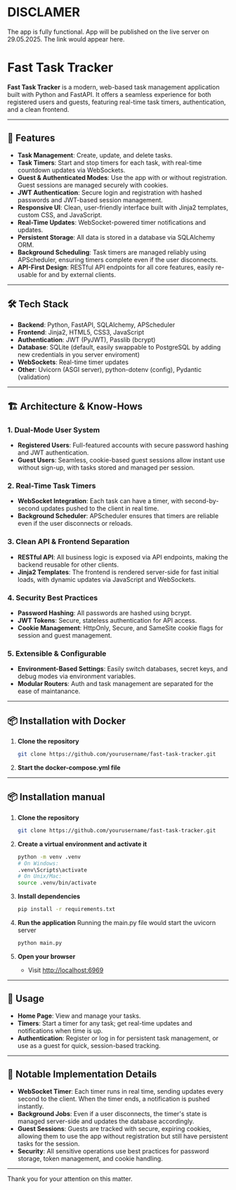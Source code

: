 # DISCLAMER
The app is fully functional.
App will be published on the live server on 29.05.2025. The link would appear here.

# Fast Task Tracker

**Fast Task Tracker** is a modern, web-based task management application built with Python and FastAPI. It offers a seamless experience for both registered users and guests, featuring real-time task timers, authentication, and a clean frontend.

---

## 🚀 Features

- **Task Management**: Create, update, and delete tasks.
- **Task Timers**: Start and stop timers for each task, with real-time countdown updates via WebSockets.
- **Guest & Authenticated Modes**: Use the app with or without registration. Guest sessions are managed securely with cookies.
- **JWT Authentication**: Secure login and registration with hashed passwords and JWT-based session management.
- **Responsive UI**: Clean, user-friendly interface built with Jinja2 templates, custom CSS, and JavaScript.
- **Real-Time Updates**: WebSocket-powered timer notifications and updates.
- **Persistent Storage**: All data is stored in a database via SQLAlchemy ORM.
- **Background Scheduling**: Task timers are managed reliably using APScheduler, ensuring timers complete even if the user disconnects.
- **API-First Design**: RESTful API endpoints for all core features, easily re-usable for and by external clients.

---

## 🛠️ Tech Stack

- **Backend**: Python, FastAPI, SQLAlchemy, APScheduler
- **Frontend**: Jinja2, HTML5, CSS3, JavaScript
- **Authentication**: JWT (PyJWT), Passlib (bcrypt)
- **Database**: SQLite (default, easily swappable to PostgreSQL by adding new credentials in you server enviroment)
- **WebSockets**: Real-time timer updates
- **Other**: Uvicorn (ASGI server), python-dotenv (config), Pydantic (validation)

---

## 🏗️ Architecture & Know-Hows

### 1. Dual-Mode User System
- **Registered Users**: Full-featured accounts with secure password hashing and JWT authentication.
- **Guest Users**: Seamless, cookie-based guest sessions allow instant use without sign-up, with tasks stored and managed per session.

### 2. Real-Time Task Timers
- **WebSocket Integration**: Each task can have a timer, with second-by-second updates pushed to the client in real time.
- **Background Scheduler**: APScheduler ensures that timers are reliable even if the user disconnects or reloads.

### 3. Clean API & Frontend Separation
- **RESTful API**: All business logic is exposed via API endpoints, making the backend reusable for other clients.
- **Jinja2 Templates**: The frontend is rendered server-side for fast initial loads, with dynamic updates via JavaScript and WebSockets.

### 4. Security Best Practices
- **Password Hashing**: All passwords are hashed using bcrypt.
- **JWT Tokens**: Secure, stateless authentication for API access.
- **Cookie Management**: HttpOnly, Secure, and SameSite cookie flags for session and guest management.

### 5. Extensible & Configurable
- **Environment-Based Settings**: Easily switch databases, secret keys, and debug modes via environment variables.
- **Modular Routers**: Auth and task management are separated for the ease of maintanance.

---

## 📦 Installation with Docker

1. **Clone the repository**
   ```bash
   git clone https://github.com/yourusername/fast-task-tracker.git
   ```

2. **Start the docker-compose.yml file**

---

## 📦 Installation manual

1. **Clone the repository**
   ```bash
   git clone https://github.com/yourusername/fast-task-tracker.git
   ```

2. **Create a virtual environment and activate it**
   ```bash
   python -m venv .venv
   # On Windows:
   .venv\Scripts\activate
   # On Unix/Mac:
   source .venv/bin/activate
   ```

3. **Install dependencies**
   ```bash
   pip install -r requirements.txt
   ```

4. **Run the application**
   Running the main.py file would start the uvicorn server
   ```bash
   python main.py
   ```

5. **Open your browser**
   - Visit [http://localhost:6969](http://localhost:6969)

---

## 📝 Usage

- **Home Page**: View and manage your tasks.
- **Timers**: Start a timer for any task; get real-time updates and notifications when time is up.
- **Authentication**: Register or log in for persistent task management, or use as a guest for quick, session-based tracking.

---

## 🧠 Notable Implementation Details

- **WebSocket Timer**: Each timer runs in real time, sending updates every second to the client. When the timer ends, a notification is pushed instantly.
- **Background Jobs**: Even if a user disconnects, the timer's state is managed server-side and updates the database accordingly.
- **Guest Sessions**: Guests are tracked with secure, expiring cookies, allowing them to use the app without registration but still have persistent tasks for the session.
- **Security**: All sensitive operations use best practices for password storage, token management, and cookie handling.

---

Thank you for your attention on this matter.